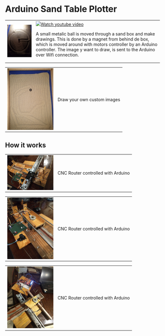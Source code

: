 # Arduino Sand Table Plotter

<table>
  <tr>
    <td>
      <img src="https://raw.githubusercontent.com/hlavrencic/imageHost/master/arduinoSandPlotterTable/IMG_20200825_231622.jpg" width="400" >
    </td>
    <td>
      <a href="https://youtu.be/j4xqZwzULx4" ><img src="https://upload.wikimedia.org/wikipedia/commons/e/e1/Logo_of_YouTube_%282015-2017%29.svg" width="50" >Watch youtube video</a>

A small metalic ball is moved through a sand box and make drawings. This is done by a magnet from behind de box, which is moved around with motors controller by an Arduino controller. The image y want to draw, is sent to the Arduino over Wifi  connection.
    </td>
  </tr>
</table>

<table>
  <tr>
    <td>
      <a href="https://raw.githubusercontent.com/hlavrencic/imageHost/master/arduinoSandPlotterTable/IMG_20200825_003217169.jpg"><img src="https://raw.githubusercontent.com/hlavrencic/imageHost/master/arduinoSandPlotterTable/IMG_20200825_003217169.jpg" width="150" ></a>
    </td>
    <td>
      Draw your own custom images
    </td>
  </tr>
</table>


## How it works

<table>
  <tr>
    <td>
      <a href="https://raw.githubusercontent.com/hlavrencic/imageHost/master/arduinoSandPlotterTable/IMG_20200719_012549562.jpg"><img src="https://raw.githubusercontent.com/hlavrencic/imageHost/master/arduinoSandPlotterTable/IMG_20200719_012549562.jpg" width="150" ></a>
    </td>
    <td>
      CNC Router controlled with Arduino
    </td>
  </tr>
</table>

<table>
  <tr>
    <td>
      <a href="https://raw.githubusercontent.com/hlavrencic/imageHost/master/arduinoSandPlotterTable/IMG_20200719_001501012.jpg"><img src="https://raw.githubusercontent.com/hlavrencic/imageHost/master/arduinoSandPlotterTable/IMG_20200719_001501012.jpg" width="150" ></a>
    </td>
    <td>
      CNC Router controlled with Arduino
    </td>
  </tr>
</table>


<table>
  <tr>
    <td>
      <a href="https://raw.githubusercontent.com/hlavrencic/imageHost/master/arduinoSandPlotterTable/IMG_20200607_195718502.jpg"><img src="https://raw.githubusercontent.com/hlavrencic/imageHost/master/arduinoSandPlotterTable/IMG_20200607_195718502.jpg" width="150" ></a>
    </td>
    <td>
      CNC Router controlled with Arduino
    </td>
  </tr>
</table>
